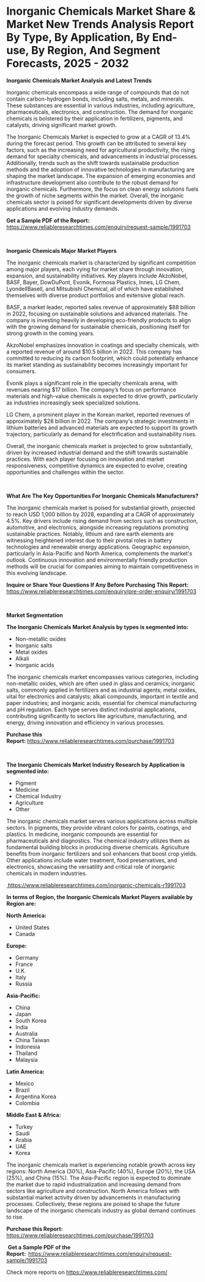 <p><h1>Inorganic Chemicals Market Share & Market New Trends Analysis Report By Type, By Application, By End-use, By Region, And Segment Forecasts, 2025 - 2032</h1></p><p><strong>Inorganic Chemicals Market Analysis and Latest Trends</strong></p>
<p><p>Inorganic chemicals encompass a wide range of compounds that do not contain carbon-hydrogen bonds, including salts, metals, and minerals. These substances are essential in various industries, including agriculture, pharmaceuticals, electronics, and construction. The demand for inorganic chemicals is bolstered by their application in fertilizers, pigments, and catalysts, driving significant market growth.</p><p>The Inorganic Chemicals Market is expected to grow at a CAGR of 13.4% during the forecast period. This growth can be attributed to several key factors, such as the increasing need for agricultural productivity, the rising demand for specialty chemicals, and advancements in industrial processes. Additionally, trends such as the shift towards sustainable production methods and the adoption of innovative technologies in manufacturing are shaping the market landscape. The expansion of emerging economies and infrastructure development also contribute to the robust demand for inorganic chemicals. Furthermore, the focus on clean energy solutions fuels the growth of niche segments within the market. Overall, the inorganic chemicals sector is poised for significant developments driven by diverse applications and evolving industry demands.</p></p>
<p><strong>Get a Sample PDF of the Report:&nbsp;</strong> <a href="https://www.reliableresearchtimes.com/enquiry/request-sample/1991703?utm_campaign=3281&utm_medium=2&utm_source=Github&utm_content=ia&utm_term=31032025&utm_id=inorganic-chemicals">https://www.reliableresearchtimes.com/enquiry/request-sample/1991703</a></p>
<p>&nbsp;</p>
<p><strong>Inorganic Chemicals Major Market Players</strong></p>
<p><p>The inorganic chemicals market is characterized by significant competition among major players, each vying for market share through innovation, expansion, and sustainability initiatives. Key players include AkzoNobel, BASF, Bayer, DowDuPont, Evonik, Formosa Plastics, Innes, LG Chem, LyondellBasell, and Mitsubishi Chemical, all of which have established themselves with diverse product portfolios and extensive global reach.</p><p>BASF, a market leader, reported sales revenue of approximately $88 billion in 2022, focusing on sustainable solutions and advanced materials. The company is investing heavily in developing eco-friendly products to align with the growing demand for sustainable chemicals, positioning itself for strong growth in the coming years.</p><p>AkzoNobel emphasizes innovation in coatings and specialty chemicals, with a reported revenue of around $10.5 billion in 2022. This company has committed to reducing its carbon footprint, which could potentially enhance its market standing as sustainability becomes increasingly important for consumers.</p><p>Evonik plays a significant role in the specialty chemicals arena, with revenues nearing $17 billion. The company’s focus on performance materials and high-value chemicals is expected to drive growth, particularly as industries increasingly seek specialized solutions.</p><p>LG Chem, a prominent player in the Korean market, reported revenues of approximately $28 billion in 2022. The company's strategic investments in lithium batteries and advanced materials are expected to support its growth trajectory, particularly as demand for electrification and sustainability rises.</p><p>Overall, the inorganic chemicals market is projected to grow substantially, driven by increased industrial demand and the shift towards sustainable practices. With each player focusing on innovation and market responsiveness, competitive dynamics are expected to evolve, creating opportunities and challenges within the sector.</p></p>
<p>&nbsp;</p>
<p><strong>What Are The Key Opportunities For Inorganic Chemicals Manufacturers?</strong></p>
<p><p>The inorganic chemicals market is poised for substantial growth, projected to reach USD 1,000 billion by 2028, expanding at a CAGR of approximately 4.5%. Key drivers include rising demand from sectors such as construction, automotive, and electronics, alongside increasing regulations promoting sustainable practices. Notably, lithium and rare earth elements are witnessing heightened interest due to their pivotal roles in battery technologies and renewable energy applications. Geographic expansion, particularly in Asia-Pacific and North America, complements the market's outlook. Continuous innovation and environmentally friendly production methods will be crucial for companies aiming to maintain competitiveness in this evolving landscape.</p></p>
<p><strong>Inquire or Share Your Questions If Any Before Purchasing This Report:</strong> <a href="https://www.reliableresearchtimes.com/enquiry/pre-order-enquiry/1991703?utm_campaign=3281&utm_medium=2&utm_source=Github&utm_content=ia&utm_term=31032025&utm_id=inorganic-chemicals">https://www.reliableresearchtimes.com/enquiry/pre-order-enquiry/1991703</a></p>
<p>&nbsp;</p>
<p><strong>Market Segmentation</strong></p>
<p><strong>The Inorganic Chemicals Market Analysis by types is segmented into:</strong></p>
<p><ul><li>Non-metallic oxides</li><li>Inorganic salts</li><li>Metal oxides</li><li>Alkali</li><li>Inorganic acids</li></ul></p>
<p><p>The inorganic chemicals market encompasses various categories, including non-metallic oxides, which are often used in glass and ceramics; inorganic salts, commonly applied in fertilizers and as industrial agents; metal oxides, vital for electronics and catalysts; alkali compounds, important in textile and paper industries; and inorganic acids, essential for chemical manufacturing and pH regulation. Each type serves distinct industrial applications, contributing significantly to sectors like agriculture, manufacturing, and energy, driving innovation and efficiency in various processes.</p></p>
<p><strong>Purchase this Report:&nbsp;</strong><a href="https://www.reliableresearchtimes.com/purchase/1991703?utm_campaign=3281&utm_medium=2&utm_source=Github&utm_content=ia&utm_term=31032025&utm_id=inorganic-chemicals">https://www.reliableresearchtimes.com/purchase/1991703</a></p>
<p>&nbsp;</p>
<p><strong>The Inorganic Chemicals Market Industry Research by Application is segmented into:</strong></p>
<p><ul><li>Pigment</li><li>Medicine</li><li>Chemical Industry</li><li>Agriculture</li><li>Other</li></ul></p>
<p><p>The inorganic chemicals market serves various applications across multiple sectors. In pigments, they provide vibrant colors for paints, coatings, and plastics. In medicine, inorganic compounds are essential for pharmaceuticals and diagnostics. The chemical industry utilizes them as fundamental building blocks in producing diverse chemicals. Agriculture benefits from inorganic fertilizers and soil enhancers that boost crop yields. Other applications include water treatment, food preservatives, and electronics, showcasing the versatility and critical role of inorganic chemicals in modern industries.</p></p>
<p><a href="https://www.reliableresearchtimes.com/inorganic-chemicals-r1991703?utm_campaign=3281&utm_medium=2&utm_source=Github&utm_content=ia&utm_term=31032025&utm_id=inorganic-chemicals">&nbsp;https://www.reliableresearchtimes.com/inorganic-chemicals-r1991703</a></p>
<p><strong>In terms of Region, the Inorganic Chemicals Market Players available by Region are:</strong></p>
<p>
    <p> <strong> North America: </strong>
        <ul>
            <li>United States</li>
            <li>Canada</li>
        </ul>
        </p> 
    <p> <strong> Europe: </strong>
        <ul>
            <li>Germany</li>
            <li>France</li>
            <li>U.K.</li>
            <li>Italy</li>
            <li>Russia</li>
        </ul>
        </p> 
    <p> <strong> Asia-Pacific: </strong>
        <ul>
            <li>China</li>
            <li>Japan</li>
            <li>South Korea</li>
            <li>India</li>
            <li>Australia</li>
            <li>China Taiwan</li>
            <li>Indonesia</li>
            <li>Thailand</li>
            <li>Malaysia</li>
        </ul>
        </p> 
    <p> <strong> Latin America: </strong>
        <ul>
            <li>Mexico</li>
            <li>Brazil</li>
            <li>Argentina Korea</li>
            <li>Colombia</li>
        </ul>
        </p> 
    <p> <strong> Middle East & Africa: </strong>
        <ul>
            <li>Turkey</li>
            <li>Saudi</li>
            <li>Arabia</li>
            <li>UAE</li>
            <li>Korea</li>
        </ul>
    </p>
    </p>
<p><p>The inorganic chemicals market is experiencing notable growth across key regions: North America (30%), Asia-Pacific (40%), Europe (20%), the USA (25%), and China (15%). The Asia-Pacific region is expected to dominate the market due to rapid industrialization and increasing demand from sectors like agriculture and construction. North America follows with substantial market activity driven by advancements in manufacturing processes. Collectively, these regions are poised to shape the future landscape of the inorganic chemicals industry as global demand continues to rise.</p></p>
<p><strong>Purchase this Report: </strong><a href="https://www.reliableresearchtimes.com/purchase/1991703?utm_campaign=3281&utm_medium=2&utm_source=Github&utm_content=ia&utm_term=31032025&utm_id=inorganic-chemicals">https://www.reliableresearchtimes.com/purchase/1991703</a></p>
<p>&nbsp;<strong>Get a Sample PDF of the Report:&nbsp;&nbsp;</strong><a href="https://www.reliableresearchtimes.com/enquiry/request-sample/1991703?utm_campaign=3281&utm_medium=2&utm_source=Github&utm_content=ia&utm_term=31032025&utm_id=inorganic-chemicals">https://www.reliableresearchtimes.com/enquiry/request-sample/1991703</a></p>
<p><strong></strong></p>
<p>Check more reports on <a href="https://www.reliableresearchtimes.com/?utm_campaign=3281&utm_medium=2&utm_source=Github&utm_content=ia&utm_term=31032025&utm_id=inorganic-chemicals">https://www.reliableresearchtimes.com/</a></p>